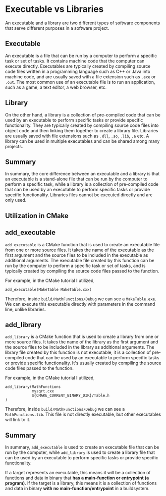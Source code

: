 # Executable vs Libraries

An executable and a library are two different types of software components that serve different purposes in a software project.

## Executable

An executable is a file that can be run by a computer to perform a specific task or set of tasks. It contains machine code that the computer can execute directly. Executables are typically created by compiling source code files written in a programming language such as C++ or Java into machine code, and are usually saved with a file extension such as `.exe` or `.out`. The most common use of an executable file is to run an application, such as a game, a text editor, a web browser, etc.

## Library

On the other hand, a library is a collection of pre-compiled code that can be used by an executable to perform specific tasks or provide specific functionality. They are typically created by compiling source code files into object code and then linking them together to create a library file. Libraries are usually saved with file extensions such as `.dll`, `.so`, `.lib`, `.a` etc. A library can be used in multiple executables and can be shared among many projects.

## Summary

In summary, the core difference between an executable and a library is that an executable is a stand-alone file that can be run by the computer to perform a specific task, while a library is a collection of pre-compiled code that can be used by an executable to perform specific tasks or provide specific functionality. Libraries files cannot be executed directly and are only used.

## Utilization in CMake

## add_executable

`add_executable` is a CMake function that is used to create an executable file from one or more source files. It takes the name of the executable as the first argument and the source files to be included in the executable as additional arguments. The executable file created by this function can be run by the computer to perform a specific task or set of tasks, and is typically created by compiling the source code files passed to the function.

For example, in the CMake tutorial I utilized,

```
add_executable(MakeTable MakeTable.cxx)
```

Therefore, inside `build/MathFunctions/Debug` we can see a `MakeTable.exe`. We can execute this executable directly with parameters in the command line, unlike libraries.

## add_library

`add_library` is a CMake function that is used to create a library from one or more source files. It takes the name of the library as the first argument and the source files to be included in the library as additional arguments. The library file created by this function is not executable, it is a collection of pre-compiled code that can be used by an executable to perform specific tasks or provide specific functionality. It's usually created by compiling the source code files passed to the function.

For example, in the CMake tutorial I utilized,

```
add_library(MathFunctions
            mysqrt.cxx
            ${CMAKE_CURRENT_BINARY_DIR}/Table.h
)
```

Therefore, inside `build/MathFunctions/Debug` we can see a `MathFunctions.lib`. This file is not directly executable, but other executables will link to it.


## Summary

In summary, `add_executable` is used to create an executable file that can be run by the computer, while `add_library` is used to create a library file that can be used by an executable to perform specific tasks or provide specific functionality.

If a target represents an executable, this means it will be a collection of functions and data in binary that **has a main-function or entrypoint (a program)**. If the target is a library, this means it is a collection of functions and data in binary **with no main-function/entrypoint** in a buildsystem.

